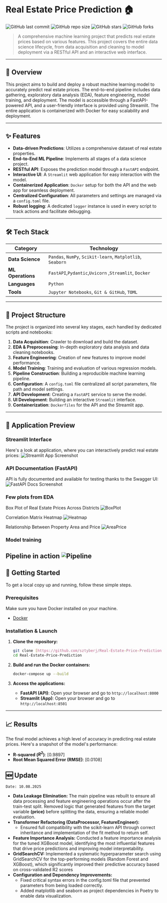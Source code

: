 # Real Estate Price Prediction 🏠

![GitHub last commit](https://img.shields.io/github/last-commit/sztyberj/Real-Estate-Price-Prediction?style=for-the-badge&color=blue)
![GitHub repo size](https://img.shields.io/github/repo-size/sztyberj/Real-Estate-Price-Prediction?style=for-the-badge&color=green)
![GitHub stars](https://img.shields.io/github/stars/sztyberj/Real-Estate-Price-Prediction?style=for-the-badge&color=yellow)
![GitHub forks](https://img.shields.io/github/forks/sztyberj/Real-Estate-Price-Prediction?style=for-the-badge&color=orange)

> A comprehensive machine learning project that predicts real estate prices based on various features. This project covers the entire data science lifecycle, from data acquisition and cleaning to model deployment via a RESTful API and an interactive web interface.

---

## 🚀 Overview

This project aims to build and deploy a robust machine learning model to accurately predict real estate prices. The end-to-end pipeline includes data gathering, exploratory data analysis (EDA), feature engineering, model training, and deployment. The model is accessible through a FastAPI-powered API, and a user-friendly interface is provided using Streamlit. The entire application is containerized with Docker for easy scalability and deployment.

---

## ✨ Features

* **Data-driven Predictions**: Utilizes a comprehensive dataset of real estate properties.
* **End-to-End ML Pipeline**: Implements all stages of a data science project.
* **RESTful API**: Exposes the prediction model through a `FastAPI` endpoint.
* **Interactive UI**: A `Streamlit` web application for easy interaction with the model.
* **Containerized Application**: `Docker` setup for both the API and the web app for seamless deployment.
* **Centralized Configuration**: All parameters and settings are managed via a `config.toml` file.
* **Robust logging**: A dedicated `logger` instance is used in every script to track actions and facilitate debugging.

---

## 🛠️ Tech Stack

| Category          | Technology                                                                                                                                                             |
| ----------------- | ---------------------------------------------------------------------------------------------------------------------------------------------------------------------- |
| **Data Science** | `Pandas`, `NumPy`, `Scikit-learn`, `Matplotlib`, `Seaborn`                                                                                                             |
| **ML Operations** | `FastAPI`,`Pydantic`,`Uvicorn` ,`Streamlit`, `Docker`                                                                                                                                       |
| **Languages** | `Python`                                                                                                                                                               |
| **Tools** | `Jupyter Notebooks`, `Git & GitHub`, `TOML`                                                                                                                                    |

---

## 📂 Project Structure

The project is organized into several key stages, each handled by dedicated scripts and notebooks:

1.  **Data Acquisition**: Crawler to download and build the dataset.
2.  **EDA & Preprocessing**: In-depth exploratory data analysis and data cleaning notebooks.
3.  **Feature Engineering**: Creation of new features to improve model performance.
4.  **Model Training**: Training and evaluation of various regression models.
5.  **Pipeline Construction**: Building a reproducible machine learning pipeline.
6.  **Configuration**: A `config.toml` file centralized all script parameters, file path and model settings.
7.  **API Development**: Creating a `FastAPI` service to serve the model.
8.  **UI Development**: Building an interactive `Streamlit` interface.
9.  **Containerization**: `Dockerfiles` for the API and the Streamlit app.

---

## 📸 Application Preview

### Streamlit Interface
Here's a look at application, where you can interactively predict real estate prices:
![Streamlit App Screenshot](https://github.com/user-attachments/assets/0b3086a0-7da3-4928-981a-365630270cb4)

### API Documentation (FastAPI)
API is fully documented and available for testing thanks to the Swagger UI:
![FastAPI Docs Screenshot](https://github.com/user-attachments/assets/f6f3dbf9-98e7-4b3c-8527-08bf6a3c7863)

### Few plots from EDA
Box Plot of Real Estate Prices Across Districts
![BoxPlot](https://github.com/user-attachments/assets/b1782cb5-bc85-4598-bccf-535d63775ce2)

Correlation Matrix Heatmap
![Heatmap](https://github.com/user-attachments/assets/86ef8636-e709-4db5-975b-de8569e9a50e)

Relationship Between Property Area and Price
![AreaPrice](https://github.com/user-attachments/assets/b86ed4b6-2b05-499e-a40e-31085a31b41b)

### Model training
Pipeline in action
![Pipeline](https://github.com/user-attachments/assets/657548f8-4b2d-4da2-82e2-459dd7306b96)
---

## 🏁 Getting Started

To get a local copy up and running, follow these simple steps.

### Prerequisites

Make sure you have Docker installed on your machine.
* [Docker](https://www.docker.com/get-started)

### Installation & Launch

1.  **Clone the repository:**
    ```sh
    git clone [https://github.com/sztyberj/Real-Estate-Price-Prediction.git](https://github.com/sztyberj/Real-Estate-Price-Prediction.git)
    cd Real-Estate-Price-Prediction
    ```

2.  **Build and run the Docker containers:**
    ```sh
    docker-compose up --build
    ```

3.  **Access the applications:**
    * **FastAPI (API)**: Open your browser and go to `http://localhost:8000`
    * **Streamlit (App)**: Open your browser and go to `http://localhost:8501`

---

## 📈 Results

The final model achieves a high level of accuracy in predicting real estate prices. Here's a snapshot of the model's performance:

* **R-squared ($R^2$)**: [0.9897]
* **Root Mean Squared Error (RMSE)**: [0.0108]

## 🆕 Update 
`Date: 10.08.2025`
* **Data Leakage Elimination:** The main pipeline was rebuilt to ensure all data processing and feature engineering operations occur after the train-test split. Removed logic that generated features from the target variable **(price)** before splitting the data, ensuring a reliable model evaluation.
* **Transformer Refactoring (DataProcessor, FeatureEngineer):** 
    * Ensured full compatibility with the scikit-learn API through correct inheritance and implementation of the fit method to return self.
* **Feature Importance Analysis:** Conducted a feature importance analysis for the tuned XGBoost model, identifying the most influential features that drive price predictions and improving model interpretability.
* **GridSearchCV:** Implemented a systematic hyperparameter search using GridSearchCV for the top-performing models (Random Forest and XGBoost), which significantly improved their predictive accuracy based on cross-validated R2 scores
* **Configuration and Dependency Improvements:**
    * Fixed critical syntax errors in the config.toml file that prevented parameters from being loaded correctly.
    * Added matplotlib and seaborn as project dependencies in Poetry to enable data visualization.
